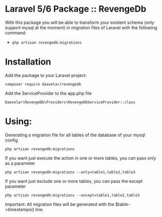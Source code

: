 # Laravel 5/6 Package :: RevengeDb

With this package you will be able to transform your existent schema (only support mysql at the moment) in migration files of Laravel
with the following command:

- `php artisan revengedb:migrations`

# Installation

Add the package to your Laravel project:

    composer require daavelar/revengedb

Add the ServiceProvider to the app.php file

    Daavelar\RevengeDb\Providers\RevengeDbServiceProvider::class

# Using: 

Generating a migration file for all tables of the database of your mysql config
    
    php artisan revengedb:migrations
    
If you want just execute the action in one or more tables, you can pass only as a parameter
    
    php artisan revengedb:migrations --only=table1,table2,table3

If you want just exclude one or more tables, you can pass the except parameter
    
    php artisan revengedb:migrations --except=table1,table2,table3
    
Important: 
All migration files will be generated with the $table->timestamps() line.

